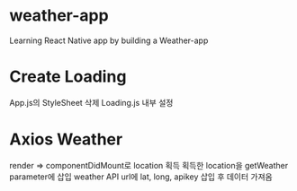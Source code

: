 # weather-app
Learning React Native app by building a Weather-app

# Create Loading
App.js의 StyleSheet 삭제
Loading.js 내부 설정

# Axios Weather
render => componentDidMount로 location 획득
획득한 location을 getWeather parameter에 삽입
weather API url에 lat, long, apikey 삽입 후 데이터 가져옴